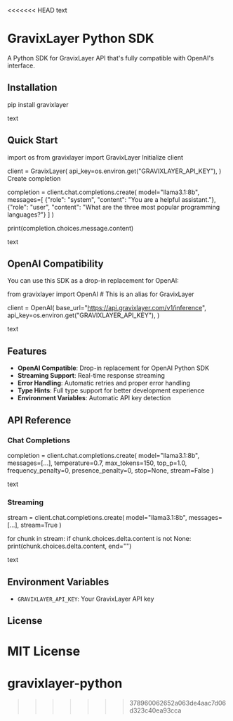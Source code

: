 <<<<<<< HEAD
text
# GravixLayer Python SDK

A Python SDK for GravixLayer API that's fully compatible with OpenAI's interface.

## Installation

pip install gravixlayer

text

## Quick Start

import os
from gravixlayer import GravixLayer
Initialize client

client = GravixLayer(
api_key=os.environ.get("GRAVIXLAYER_API_KEY"),
)
Create completion

completion = client.chat.completions.create(
model="llama3.1:8b",
messages=[
{"role": "system", "content": "You are a helpful assistant."},
{"role": "user", "content": "What are the three most popular programming languages?"}
]
)

print(completion.choices.message.content)

text

## OpenAI Compatibility

You can use this SDK as a drop-in replacement for OpenAI:

from gravixlayer import OpenAI # This is an alias for GravixLayer

client = OpenAI(
base_url="https://api.gravixlayer.com/v1/inference",
api_key=os.environ.get("GRAVIXLAYER_API_KEY"),
)

text

## Features

- **OpenAI Compatible**: Drop-in replacement for OpenAI Python SDK
- **Streaming Support**: Real-time response streaming
- **Error Handling**: Automatic retries and proper error handling
- **Type Hints**: Full type support for better development experience
- **Environment Variables**: Automatic API key detection

## API Reference

### Chat Completions

completion = client.chat.completions.create(
model="llama3.1:8b",
messages=[...],
temperature=0.7,
max_tokens=150,
top_p=1.0,
frequency_penalty=0,
presence_penalty=0,
stop=None,
stream=False
)

text

### Streaming

stream = client.chat.completions.create(
model="llama3.1:8b",
messages=[...],
stream=True
)

for chunk in stream:
if chunk.choices.delta.content is not None:
print(chunk.choices.delta.content, end="")

text

## Environment Variables

- `GRAVIXLAYER_API_KEY`: Your GravixLayer API key

## License

MIT License
=======
# gravixlayer-python
>>>>>>> 378960062652a063de4aac7d06d323c40ea93cca
